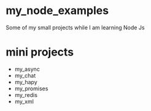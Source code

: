 # my_node_examples
Some of my small projects while I am learning Node Js

# mini projects

- my_async
- my_chat
- my_hapy
- my_promises
- my_redis
- my_xml
